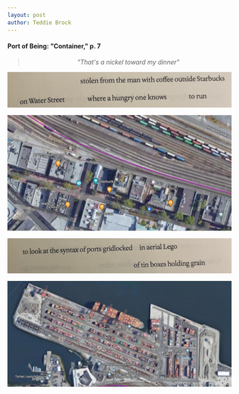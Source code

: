 ```yaml
---
layout: post
author: Teddie Brock
---
```

<h4>Port of Being: "Container," p. 7</h4>


><center><i>"That's a nickel toward my dinner"</i></center>


![container_p07_01](/images/container_p07_01.jpg)

![container_p07_01_map](/images/container_p07_01_map.png)

![container_p07_02](/images/container_p07_02.jpg)

![container_p07_01_map](/images/container_p07_02_map.png)